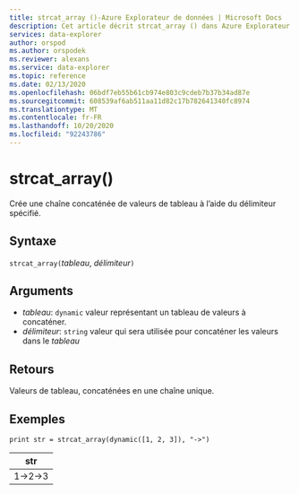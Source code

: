 ```yaml
---
title: strcat_array ()-Azure Explorateur de données | Microsoft Docs
description: Cet article décrit strcat_array () dans Azure Explorateur de données.
services: data-explorer
author: orspod
ms.author: orspodek
ms.reviewer: alexans
ms.service: data-explorer
ms.topic: reference
ms.date: 02/13/2020
ms.openlocfilehash: 06bdf7eb55b61cb974e803c9cdeb7b37b34ad87e
ms.sourcegitcommit: 608539af6ab511aa11d82c17b782641340fc8974
ms.translationtype: MT
ms.contentlocale: fr-FR
ms.lasthandoff: 10/20/2020
ms.locfileid: "92243786"
---
```

# <a name="strcat_array"></a>strcat_array()

Crée une chaîne concaténée de valeurs de tableau à l’aide du délimiteur spécifié.
    
## <a name="syntax"></a>Syntaxe

`strcat_array(`*tableau*, *délimiteur*`)`

## <a name="arguments"></a>Arguments

* *tableau*: `dynamic` valeur représentant un tableau de valeurs à concaténer.
* *délimiteur*: `string` valeur qui sera utilisée pour concaténer les valeurs dans le *tableau*

## <a name="returns"></a>Retours

Valeurs de tableau, concaténées en une chaîne unique.

## <a name="examples"></a>Exemples
  
```kusto
print str = strcat_array(dynamic([1, 2, 3]), "->")
```

|str|
|---|
|1->2->3|